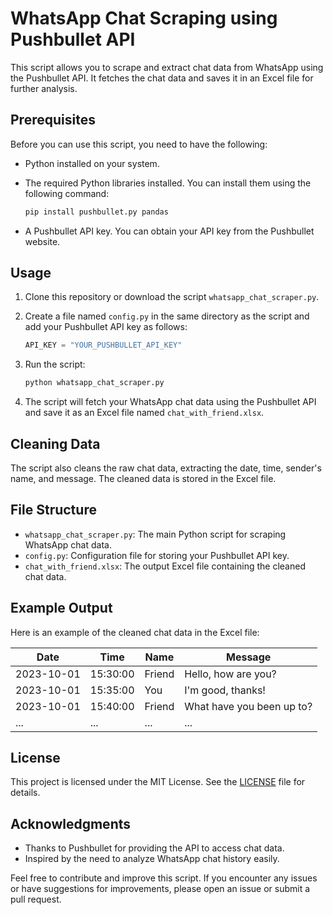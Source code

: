 # WhatsApp Chat Scraping using Pushbullet API

This script allows you to scrape and extract chat data from WhatsApp using the Pushbullet API. It fetches the chat data and saves it in an Excel file for further analysis.

## Prerequisites

Before you can use this script, you need to have the following:

- Python installed on your system.
- The required Python libraries installed. You can install them using the following command:

    ```bash
    pip install pushbullet.py pandas
    ```

- A Pushbullet API key. You can obtain your API key from the Pushbullet website.

## Usage

1. Clone this repository or download the script `whatsapp_chat_scraper.py`.

2. Create a file named `config.py` in the same directory as the script and add your Pushbullet API key as follows:

    ```python
    API_KEY = "YOUR_PUSHBULLET_API_KEY"
    ```

3. Run the script:

    ```bash
    python whatsapp_chat_scraper.py
    ```

4. The script will fetch your WhatsApp chat data using the Pushbullet API and save it as an Excel file named `chat_with_friend.xlsx`.

## Cleaning Data

The script also cleans the raw chat data, extracting the date, time, sender's name, and message. The cleaned data is stored in the Excel file.

## File Structure

- `whatsapp_chat_scraper.py`: The main Python script for scraping WhatsApp chat data.
- `config.py`: Configuration file for storing your Pushbullet API key.
- `chat_with_friend.xlsx`: The output Excel file containing the cleaned chat data.

## Example Output

Here is an example of the cleaned chat data in the Excel file:

|    Date    |   Time  |    Name   |         Message          |
|------------|---------|-----------|--------------------------|
| 2023-10-01 | 15:30:00| Friend    | Hello, how are you?      |
| 2023-10-01 | 15:35:00| You       | I'm good, thanks!        |
| 2023-10-01 | 15:40:00| Friend    | What have you been up to?|
| ...        |   ...   |   ...     | ...                      |

## License

This project is licensed under the MIT License. See the [LICENSE](LICENSE) file for details.

## Acknowledgments

- Thanks to Pushbullet for providing the API to access chat data.
- Inspired by the need to analyze WhatsApp chat history easily.

Feel free to contribute and improve this script. If you encounter any issues or have suggestions for improvements, please open an issue or submit a pull request.
